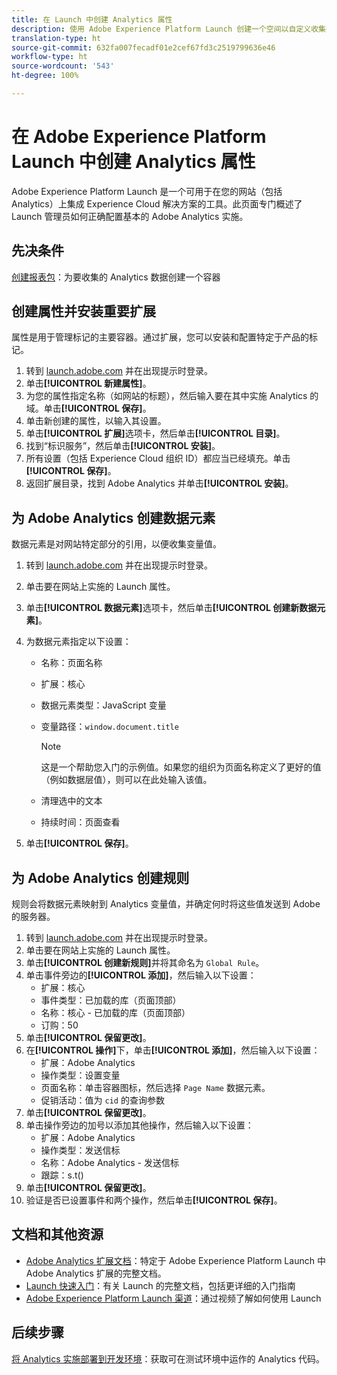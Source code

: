 ```yaml
---
title: 在 Launch 中创建 Analytics 属性
description: 使用 Adobe Experience Platform Launch 创建一个空间以自定义收集数据的方式。
translation-type: ht
source-git-commit: 632fa007fecadf01e2cef67fd3c2519799636e46
workflow-type: ht
source-wordcount: '543'
ht-degree: 100%

---
```



# 在 Adobe Experience Platform Launch 中创建 Analytics 属性

Adobe Experience Platform Launch 是一个可用于在您的网站（包括 Analytics）上集成 Experience Cloud 解决方案的工具。此页面专门概述了 Launch 管理员如何正确配置基本的 Adobe Analytics 实施。

## 先决条件

[创建报表包](/help/admin/c-manage-report-suites/c-new-report-suite/t-create-a-report-suite.md)：为要收集的 Analytics 数据创建一个容器

## 创建属性并安装重要扩展

属性是用于管理标记的主要容器。通过扩展，您可以安装和配置特定于产品的标记。

1. 转到 [launch.adobe.com](https://launch.adobe.com) 并在出现提示时登录。
1. 单击&#x200B;**[!UICONTROL 新建属性]**。
1. 为您的属性指定名称（如网站的标题），然后输入要在其中实施 Analytics 的域。单击&#x200B;**[!UICONTROL 保存]**。
1. 单击新创建的属性，以输入其设置。
1. 单击&#x200B;**[!UICONTROL 扩展]**&#x200B;选项卡，然后单击&#x200B;**[!UICONTROL 目录]**。
1. 找到“标识服务”，然后单击&#x200B;**[!UICONTROL 安装]**。
1. 所有设置（包括 Experience Cloud 组织 ID）都应当已经填充。单击&#x200B;**[!UICONTROL 保存]**。
1. 返回扩展目录，找到 Adobe Analytics 并单击&#x200B;**[!UICONTROL 安装]**。

## 为 Adobe Analytics 创建数据元素

数据元素是对网站特定部分的引用，以便收集变量值。

1. 转到 [launch.adobe.com](https://launch.adobe.com) 并在出现提示时登录。
1. 单击要在网站上实施的 Launch 属性。
1. 单击&#x200B;**[!UICONTROL 数据元素]**&#x200B;选项卡，然后单击&#x200B;**[!UICONTROL 创建新数据元素]**。
1. 为数据元素指定以下设置：

   * 名称：页面名称
   * 扩展：核心
   * 数据元素类型：JavaScript 变量
   * 变量路径：`window.document.title`

      >[!NOTE]
      >
      >这是一个帮助您入门的示例值。如果您的组织为页面名称定义了更好的值（例如数据层值），则可以在此处输入该值。
   * 清理选中的文本
   * 持续时间：页面查看
1. 单击&#x200B;**[!UICONTROL 保存]**。

## 为 Adobe Analytics 创建规则

规则会将数据元素映射到 Analytics 变量值，并确定何时将这些值发送到 Adobe 的服务器。

1. 转到 [launch.adobe.com](https://launch.adobe.com) 并在出现提示时登录。
1. 单击要在网站上实施的 Launch 属性。
1. 单击&#x200B;**[!UICONTROL 创建新规则]**&#x200B;并将其命名为 `Global Rule`。
1. 单击事件旁边的&#x200B;**[!UICONTROL 添加]**，然后输入以下设置：
   * 扩展：核心
   * 事件类型：已加载的库（页面顶部）
   * 名称：核心 - 已加载的库（页面顶部）
   * 订购：50
1. 单击&#x200B;**[!UICONTROL 保留更改]**。
1. 在&#x200B;**[!UICONTROL 操作]**&#x200B;下，单击&#x200B;**[!UICONTROL 添加]**，然后输入以下设置：
   * 扩展：Adobe Analytics
   * 操作类型：设置变量
   * 页面名称：单击容器图标，然后选择 `Page Name` 数据元素。
   * 促销活动：值为 `cid` 的查询参数
1. 单击&#x200B;**[!UICONTROL 保留更改]**。
1. 单击操作旁边的加号以添加其他操作，然后输入以下设置：
   * 扩展：Adobe Analytics
   * 操作类型：发送信标
   * 名称：Adobe Analytics - 发送信标
   * 跟踪：s.t()
1. 单击&#x200B;**[!UICONTROL 保留更改]**。
1. 验证是否已设置事件和两个操作，然后单击&#x200B;**[!UICONTROL 保存]**。

## 文档和其他资源

* [Adobe Analytics 扩展文档](https://docs.adobelaunch.com/extension-reference/web/adobe-analytics-extension)：特定于 Adobe Experience Platform Launch 中 Adobe Analytics 扩展的完整文档。
* [Launch 快速入门](https://docs.adobelaunch.com/getting-started)：有关 Launch 的完整文档，包括更详细的入门指南
* [Adobe Experience Platform Launch 渠道](https://experienceleague.adobe.com/?tag=Launch#recommended/solutions/experience-platform)：通过视频了解如何使用 Launch

## 后续步骤

[将 Analytics 实施部署到开发环境](deploy-dev.md)：获取可在测试环境中运作的 Analytics 代码。
